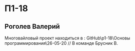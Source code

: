 # П1-18
## Роголев Валерий
Многовайловый проект находиться в : GitHub\p1-18\Основы программирования\26-05-20 // В команде Брусник В.
